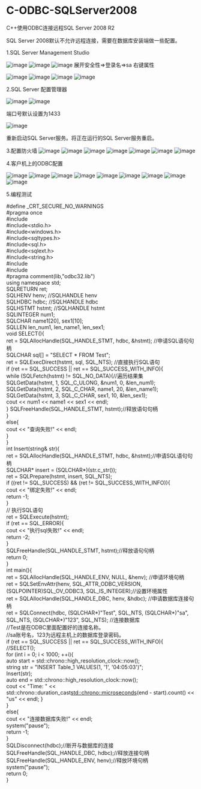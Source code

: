 # C-ODBC-SQLServer2008
C++使用ODBC连接远程SQL Server 2008 R2

SQL Server 2008默认不允许远程连接，需要在数据库安装端做一些配置。

1.SQL Server Management Studio

![image](https://github.com/LchenXidian/C-ODBC-SQLServer2008/blob/master/images/1.png)
![image](https://github.com/LchenXidian/C-ODBC-SQLServer2008/blob/master/images/2.png)
![image](https://github.com/LchenXidian/C-ODBC-SQLServer2008/blob/master/images/3.png)
展开安全性=>登录名=>sa 右键属性

![image](https://github.com/LchenXidian/C-ODBC-SQLServer2008/blob/master/images/4.png)
![image](https://github.com/LchenXidian/C-ODBC-SQLServer2008/blob/master/images/5.png)
![image](https://github.com/LchenXidian/C-ODBC-SQLServer2008/blob/master/images/6.png)
![image](https://github.com/LchenXidian/C-ODBC-SQLServer2008/blob/master/images/7.png)

2.SQL Server 配置管理器

![image](https://github.com/LchenXidian/C-ODBC-SQLServer2008/blob/master/images/8.png)
![image](https://github.com/LchenXidian/C-ODBC-SQLServer2008/blob/master/images/9.png)

端口号默认设置为1433

![image](https://github.com/LchenXidian/C-ODBC-SQLServer2008/blob/master/images/10.png)

重新启动SQL Server服务。将正在运行的SQL Server服务重启。

3.配置防火墙
![image](https://github.com/LchenXidian/C-ODBC-SQLServer2008/blob/master/images/11.png)
![image](https://github.com/LchenXidian/C-ODBC-SQLServer2008/blob/master/images/12.png)
![image](https://github.com/LchenXidian/C-ODBC-SQLServer2008/blob/master/images/13.png)
![image](https://github.com/LchenXidian/C-ODBC-SQLServer2008/blob/master/images/14.png)
![image](https://github.com/LchenXidian/C-ODBC-SQLServer2008/blob/master/images/15.png)
![image](https://github.com/LchenXidian/C-ODBC-SQLServer2008/blob/master/images/16.png)
![image](https://github.com/LchenXidian/C-ODBC-SQLServer2008/blob/master/images/17.png)

4.客户机上的ODBC配置

![image](https://github.com/LchenXidian/C-ODBC-SQLServer2008/blob/master/images/18.png)
![image](https://github.com/LchenXidian/C-ODBC-SQLServer2008/blob/master/images/19.png)
![image](https://github.com/LchenXidian/C-ODBC-SQLServer2008/blob/master/images/20.png)
![image](https://github.com/LchenXidian/C-ODBC-SQLServer2008/blob/master/images/21.png)
![image](https://github.com/LchenXidian/C-ODBC-SQLServer2008/blob/master/images/22.png)
![image](https://github.com/LchenXidian/C-ODBC-SQLServer2008/blob/master/images/23.png)
![image](https://github.com/LchenXidian/C-ODBC-SQLServer2008/blob/master/images/24.png)
![image](https://github.com/LchenXidian/C-ODBC-SQLServer2008/blob/master/images/25.png)
![image](https://github.com/LchenXidian/C-ODBC-SQLServer2008/blob/master/images/26.png)

5.编程测试

#define  _CRT_SECURE_NO_WARNINGS  
#pragma once  
#include<iostream>   
#include<stdio.h>  
#include<windows.h>    
#include<sqltypes.h>  
#include<sql.h>  
#include<sqlext.h>  
#include<string.h>    
#include<fstream>  
#include<chrono>  
#pragma comment(lib,"odbc32.lib")  
using namespace std;  
SQLRETURN ret;  
SQLHENV henv;    //SQLHANDLE henv   
SQLHDBC hdbc;    //SQLHANDLE hdbc   
SQLHSTMT hstmt;  //SQLHANDLE hstmt  
SQLINTEGER num1;  
SQLCHAR name1[20], sex1[10];  
SQLLEN len_num1, len_name1, len_sex1;  
void SELECT(){  
	ret = SQLAllocHandle(SQL_HANDLE_STMT, hdbc, &hstmt); //申请SQL语句句柄   
	SQLCHAR sql[] = "SELECT * FROM Test";  
	ret = SQLExecDirect(hstmt, sql, SQL_NTS);      //直接执行SQL语句   
	if (ret == SQL_SUCCESS || ret == SQL_SUCCESS_WITH_INFO){  
		while (SQLFetch(hstmt) != SQL_NO_DATA){//遍历结果集  
			SQLGetData(hstmt, 1, SQL_C_ULONG, &num1, 0, &len_num1);  	
			SQLGetData(hstmt, 2, SQL_C_CHAR, name1, 20, &len_name1);  		
			SQLGetData(hstmt, 3, SQL_C_CHAR, sex1, 10, &len_sex1);  
			cout << num1 << name1 << sex1 << endl;  
		}
		SQLFreeHandle(SQL_HANDLE_STMT, hstmt);//释放语句句柄   
	}  
	else{  
		cout << "查询失败!" << endl;  
	}  
}  
int Insert(string& str){  
	ret = SQLAllocHandle(SQL_HANDLE_STMT, hdbc, &hstmt);//申请SQL语句句柄  
	SQLCHAR* insert = (SQLCHAR*)(str.c_str());  
	ret = SQLPrepare(hstmt, insert, SQL_NTS);  
	if ((ret != SQL_SUCCESS) && (ret != SQL_SUCCESS_WITH_INFO)){  
		cout << "绑定失败!" << endl;  
		return -1;  
	}  
	// 执行SQL语句  
	ret = SQLExecute(hstmt);  
	if (ret == SQL_ERROR){  
		cout << "执行sql失败!" << endl;  
		return -2;  
	}  
	SQLFreeHandle(SQL_HANDLE_STMT, hstmt);//释放语句句柄   
	return 0;  
}  
int main(){  
	ret = SQLAllocHandle(SQL_HANDLE_ENV, NULL, &henv);  //申请环境句柄   
	ret = SQLSetEnvAttr(henv, SQL_ATTR_ODBC_VERSION, (SQLPOINTER)SQL_OV_ODBC3, SQL_IS_INTEGER);//设置环境属性   
	ret = SQLAllocHandle(SQL_HANDLE_DBC, henv, &hdbc);  //申请数据库连接句柄   
	ret = SQLConnect(hdbc, (SQLCHAR*)"Test", SQL_NTS, (SQLCHAR*)"sa", SQL_NTS, (SQLCHAR*)"123", SQL_NTS); //连接数据库   
  	//Test是在ODBC里面配置好的连接名称。  
	//sa账号名，123为远程主机上的数据库登录密码。  
	if (ret == SQL_SUCCESS || ret == SQL_SUCCESS_WITH_INFO){  
		//SELECT();  
		for (int i = 0; i < 1000; ++i){  
			auto start = std::chrono::high_resolution_clock::now();  
			string str = "INSERT Table_1 VALUES(1, '1', '04:05:03')";  
			Insert(str);  
			auto end = std::chrono::high_resolution_clock::now();  
			cout << "Time: " << std::chrono::duration_cast<std::chrono::microseconds>(end - start).count() << "us" << endl;  		}  
	}  
	else{  
		cout << "连接数据库失败!" << endl;  
		system("pause");  
		return -1;  
	}  
	SQLDisconnect(hdbc);//断开与数据库的连接   
	SQLFreeHandle(SQL_HANDLE_DBC, hdbc);//释放连接句柄   
	SQLFreeHandle(SQL_HANDLE_ENV, henv);//释放环境句柄  
	system("pause");  
	return 0;  
}  

